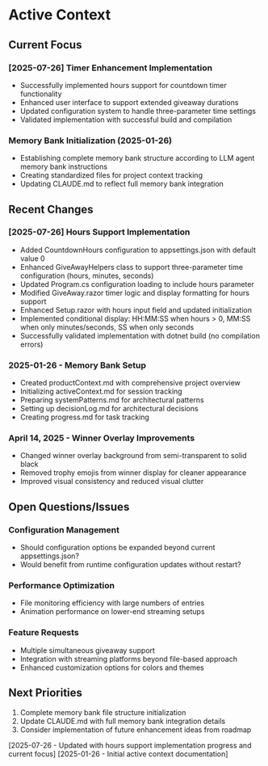 # Active Context

## Current Focus

### [2025-07-26] Timer Enhancement Implementation
- Successfully implemented hours support for countdown timer functionality
- Enhanced user interface to support extended giveaway durations
- Updated configuration system to handle three-parameter time settings
- Validated implementation with successful build and compilation

### Memory Bank Initialization (2025-01-26)
- Establishing complete memory bank structure according to LLM agent memory bank instructions
- Creating standardized files for project context tracking
- Updating CLAUDE.md to reflect full memory bank integration

## Recent Changes

### [2025-07-26] Hours Support Implementation
- Added CountdownHours configuration to appsettings.json with default value 0
- Enhanced GiveAwayHelpers class to support three-parameter time configuration (hours, minutes, seconds)
- Updated Program.cs configuration loading to include hours parameter
- Modified GiveAway.razor timer logic and display formatting for hours support
- Enhanced Setup.razor with hours input field and updated initialization
- Implemented conditional display: HH:MM:SS when hours > 0, MM:SS when only minutes/seconds, SS when only seconds
- Successfully validated implementation with dotnet build (no compilation errors)

### 2025-01-26 - Memory Bank Setup
- Created productContext.md with comprehensive project overview
- Initializing activeContext.md for session tracking
- Preparing systemPatterns.md for architectural patterns
- Setting up decisionLog.md for architectural decisions
- Creating progress.md for task tracking

### April 14, 2025 - Winner Overlay Improvements
- Changed winner overlay background from semi-transparent to solid black
- Removed trophy emojis from winner display for cleaner appearance
- Improved visual consistency and reduced visual clutter

## Open Questions/Issues

### Configuration Management
- Should configuration options be expanded beyond current appsettings.json?
- Would benefit from runtime configuration updates without restart?

### Performance Optimization
- File monitoring efficiency with large numbers of entries
- Animation performance on lower-end streaming setups

### Feature Requests
- Multiple simultaneous giveaway support
- Integration with streaming platforms beyond file-based approach
- Enhanced customization options for colors and themes

## Next Priorities

1. Complete memory bank file structure initialization
2. Update CLAUDE.md with full memory bank integration details
3. Consider implementation of future enhancement ideas from roadmap

[2025-07-26 - Updated with hours support implementation progress and current focus]
[2025-01-26 - Initial active context documentation]
